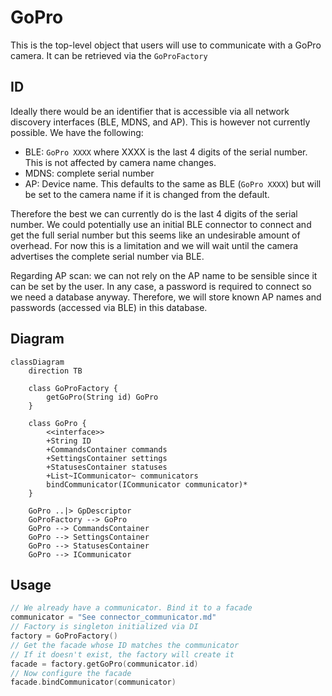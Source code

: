 # GoPro

This is the top-level object that users will use to communicate with a GoPro camera.
It can be retrieved via the `GoProFactory`

## ID

Ideally there would be an identifier that is accessible via all network discovery interfaces (BLE, MDNS, and AP). This
is however not currently possible. We have the following:
- BLE: `GoPro XXXX` where XXXX is the last 4 digits of the serial number. This is not affected by camera name changes.
- MDNS: complete serial number
- AP: Device name. This defaults to the same as BLE (`GoPro XXXX`) but will be set to the camera name if it is changed
  from the default.

Therefore the best we can currently do is the last 4 digits of the serial number. We could potentially use an initial
BLE connector to connect and get the full serial number but this seems like an undesirable amount of overhead. For now
this is a limitation and we will wait until the camera advertises the complete serial number via BLE.

Regarding AP scan: we can not rely on the AP name to be sensible since it can be set by the user. In any case, a password
is required to connect so we need a database anyway. Therefore, we will store known AP names and passwords (accessed
via BLE) in this database.

## Diagram

```mermaid
classDiagram
    direction TB

    class GoProFactory {
        getGoPro(String id) GoPro
    }

    class GoPro {
        <<interface>>
        +String ID
        +CommandsContainer commands
        +SettingsContainer settings
        +StatusesContainer statuses
        +List~ICommunicator~ communicators
        bindCommunicator(ICommunicator communicator)*
    }

    GoPro ..|> GpDescriptor
    GoProFactory --> GoPro
    GoPro --> CommandsContainer
    GoPro --> SettingsContainer
    GoPro --> StatusesContainer
    GoPro --> ICommunicator
```

## Usage

```C
// We already have a communicator. Bind it to a facade
communicator = "See connector_communicator.md"
// Factory is singleton initialized via DI
factory = GoProFactory()
// Get the facade whose ID matches the communicator
// If it doesn't exist, the factory will create it
facade = factory.getGoPro(communicator.id)
// Now configure the facade
facade.bindCommunicator(communicator)
```
